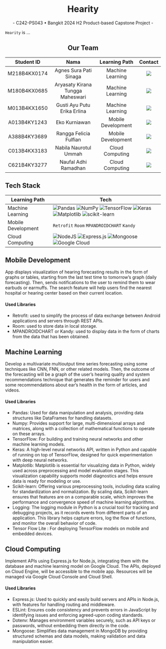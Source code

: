<h1 align="center">Hearity</h1>

<p align="center"> -  C242-PS043   •   Bangkit 2024 H2 Product-based Capstone Project  - </p>

`Hearity` is ...

<div align="center">
  
  ## Our Team
  
  |  Student ID  |               Nama               |   Learning Path    |                                                                                            Contact                                                                                            |
  | :----------: | :------------------------------: | :----------------: | :-------------------------------------------------------------------------------------------------------------------------------------------------------------------------------------------: |
  | M218B4KX0174 |      Agnes Sura Pati Sinaga      |  Machine Learning  |        <a href="https://www.linkedin.com/in/agnes-sura-pati-sinaga/"><img src="https://img.shields.io/badge/LinkedIn-0077B5?style=for-the-badge&logo=linkedin&logoColor=white" /></a>         |
  | M180B4KX0685 | Aryasaty Kirana Tungga Maheswari |  Machine Learning  |            <a href="https://www.linkedin.com/in/aryasatykirana/"><img src="https://img.shields.io/badge/LinkedIn-0077B5?style=for-the-badge&logo=linkedin&logoColor=white" /></a>             |
  | M013B4KX1650 |   Gusti Ayu Putu Erika Erlina    |  Machine Learning  | <a href="https://www.linkedin.com/in/gusti-ayu-putu-erika-erlina-2105a5219/"><img src="https://img.shields.io/badge/LinkedIn-0077B5?style=for-the-badge&logo=linkedin&logoColor=white" /></a> |
  | A013B4KY1243 |          Eko Kurniawan           | Mobile Development |              <a href="https://www.linkedin.com/in/eko-kurnia/"><img src="https://img.shields.io/badge/LinkedIn-0077B5?style=for-the-badge&logo=linkedin&logoColor=white" /></a>               |
  | A388B4KY3689 |      Rangga Felicia Fulfian      | Mobile Development |         <a href="https://www.linkedin.com/in/ranggafeliciafulfian/"><img src="https://img.shields.io/badge/LinkedIn-0077B5?style=for-the-badge&logo=linkedin&logoColor=white" /></a>          |
  | C013B4KX3183 |      Nabila Naurotul Ummah       |  Cloud Computing   |       <a href="https://www.linkedin.com/in/nabila-naurotul-338558284/"><img src="https://img.shields.io/badge/LinkedIn-0077B5?style=for-the-badge&logo=linkedin&logoColor=white" /></a>       |
  | C621B4KY3277 |       Naufal Adhi Ramadhan       |  Cloud Computing   |            <a href="https://linkedin.com/in/naufaladhiramadhan/"><img src="https://img.shields.io/badge/LinkedIn-0077B5?style=for-the-badge&logo=linkedin&logoColor=white" /></a>             |
</div>

## Tech Stack

| Learning Path      | Tech                                                                                                                                                                                                                                                                                                                                                                                                                                                                                                                                                                                                                                                                                                               |
| ------------------ | ------------------------------------------------------------------------------------------------------------------------------------------------------------------------------------------------------------------------------------------------------------------------------------------------------------------------------------------------------------------------------------------------------------------------------------------------------------------------------------------------------------------------------------------------------------------------------------------------------------------------------------------------------------------------------------------------------------------ |
| Machine Learning   | ![Pandas](https://img.shields.io/badge/pandas-%23150458.svg?style=for-the-badge&logo=pandas&logoColor=white) ![NumPy](https://img.shields.io/badge/numpy-%23013243.svg?style=for-the-badge&logo=numpy&logoColor=white) ![TensorFlow](https://img.shields.io/badge/TensorFlow-%23FF6F00.svg?style=for-the-badge&logo=TensorFlow&logoColor=white) ![Keras](https://img.shields.io/badge/Keras-%23D00000.svg?style=for-the-badge&logo=Keras&logoColor=white) ![Matplotlib](https://img.shields.io/badge/Matplotlib-%23ffffff.svg?style=for-the-badge&logo=Matplotlib&logoColor=black) ![scikit-learn](https://img.shields.io/badge/scikit--learn-%23F7931E.svg?style=for-the-badge&logo=scikit-learn&logoColor=white) |
| Mobile Development | `Retrofit` `Room` `MPANDROIDCHART` `Kandy`                                                                                                                                                                                                                                                                                                                                                                                                                                                                                                                                                                                                                                                                         |
| Cloud Computing    | ![NodeJS](https://img.shields.io/badge/node.js-6DA55F?style=for-the-badge&logo=node.js&logoColor=white) ![Express.js](https://img.shields.io/badge/express.js-%23404d59.svg?style=for-the-badge&logo=express&logoColor=%2361DAFB) ![Mongoose](https://img.shields.io/badge/mongoose-%23880101.svg?style=for-the-badge&logo=mongoose&logoColor=white) ![Google Cloud](https://img.shields.io/badge/GoogleCloud-%234285F4.svg?style=for-the-badge&logo=google-cloud&logoColor=white)                                                                                                                                                                                                                                 |

## Mobile Development

App displays visualization of hearing forecasting results in the form of graphs or tables, starting from the last test time to tomorrow’s graph (daily forecasting). Then, sends notifications to the user to remind them to wear earbuds or earmuffs.
The search feature will help users find the nearest hospital or hearing center based on their current location.

#### Used Libraries

- Retrofit: used to simplify the process of data exchange between Android applications and servers through REST APIs.
- Room: used to store data in local storage.
- MPANDROIDCHART or Kandy: used to display data in the form of charts from the data that has been obtained.

## Machine Learning

Develop a multivariate multioutput time series forecasting using some techniques like CNN, FNN, or other related models. Then, the outcome of the forecasting will be a graph of the user’s hearing quality and system recommendations technique that generates the reminder for users and some recommendations about ear’s health in the form of articles, and videos.

#### Used Libraries

- Pandas: Used for data manipulation and analysis, providing data structures like DataFrames for handling datasets.
- Numpy: Provides support for large, multi-dimensional arrays and matrices, along with a collection of mathematical functions to operate on these arrays.
- TensorFlow: For building and training neural networks and other machine learning models.
- Keras: A high-level neural networks API, written in Python and capable of running on top of TensorFlow, designed for quick experimentation with deep neural networks.
- Matplotlib: Matplotlib is essential for visualizing data in Python, widely used across preprocessing and model evaluation stages. This visualization capability supports model diagnostics and helps ensure data is ready for modeling or use.
- Scikit-learn: Offering various preprocessing tools, including data scaling for standardization and normalization. By scaling data, Scikit-learn ensures that features are on a comparable scale, which improves the performance and convergence speed of machine learning algorithms.
- Logging: The logging module in Python is a crucial tool for tracking and debugging projects, as it records events from different parts of an application. This library helps capture errors, log the flow of functions, and monitor the overall behavior of code.
- Tensor Flow Lite : For deploying TensorFlow models on mobile and embedded devices.

## Cloud Computing

Implement APIs using Express.js for Node.js, integrating them with the database and machine learning model on Google Cloud. The APIs, deployed on Cloud Engine, will be accessible to the mobile app. Resources will be managed via Google Cloud Console and Cloud Shell.

#### Used Libraries

- Express.js: Used to quickly and easily build servers and APIs in Node.js, with features for handling routing and middleware.
- ESLint: Ensures code consistency and prevents errors in JavaScript by identifying issues and enforcing agreed-upon coding standards.
- Dotenv: Manages environment variables securely, such as API keys or passwords, without embedding them directly in the code.
- Mongoose: Simplifies data management in MongoDB by providing structured schemas and data models, making validation and data manipulation easier.
